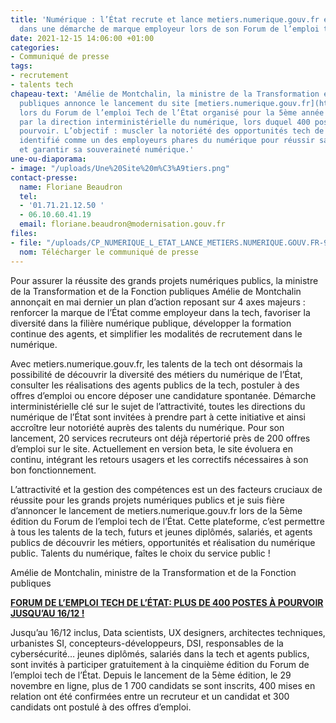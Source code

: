 ```yaml
---
title: 'Numérique : l’État recrute et lance metiers.numerique.gouv.fr et s’engage
  dans une démarche de marque employeur lors de son Forum de l’emploi tech'
date: 2021-12-15 14:06:00 +01:00
categories:
- Communiqué de presse
tags:
- recrutement
- talents tech
chapeau-text: 'Amélie de Montchalin, la ministre de la Transformation et de la Fonction
  publiques annonce le lancement du site [metiers.numerique.gouv.fr](https://metiers.numerique.gouv.fr/)
  lors du Forum de l’emploi Tech de l’État organisé pour la 5ème année consécutive
  par la direction interministérielle du numérique, lors duquel 400 postes sont à
  pourvoir. L’objectif : muscler la notoriété des opportunités tech de l’État et être
  identifié comme un des employeurs phares du numérique pour réussir sa transformation
  et garantir sa souveraineté numérique.'
une-ou-diaporama:
- image: "/uploads/Une%20Site%20m%C3%A9tiers.png"
contact-presse:
  name: Floriane Beaudron
  tel:
  - '01.71.21.12.50 '
  - 06.10.60.41.19
  email: floriane.beaudron@modernisation.gouv.fr
files:
- file: "/uploads/CP_NUMERIQUE_L_ETAT_LANCE_METIERS.NUMERIQUE.GOUV.FR-965f77.PDF"
  nom: Télécharger le communiqué de presse
---
```


Pour assurer la réussite des grands projets numériques publics, la ministre de la Transformation et de la Fonction publiques Amélie de Montchalin annonçait en mai dernier un plan d’action reposant sur 4 axes majeurs : renforcer la marque de l’État comme employeur dans la tech, favoriser la diversité dans la filière numérique publique, développer la formation continue des agents, et simplifier les modalités de recrutement dans le numérique.

Avec metiers.numerique.gouv.fr, les talents de la tech ont désormais la possibilité de découvrir la diversité des métiers du numérique de l’État, consulter les réalisations des agents publics de la tech, postuler à des offres d’emploi ou encore déposer une candidature spontanée. Démarche interministérielle clé sur le sujet de l’attractivité, toutes les directions du numérique de l’État sont invitées à prendre part à cette initiative et ainsi accroître leur notoriété auprès des talents du numérique. Pour son lancement, 20 services recruteurs ont déjà répertorié près de 200 offres d’emploi sur le site. Actuellement en version beta, le site évoluera en continu, intégrant les retours usagers et les correctifs nécessaires à son bon fonctionnement.

<div class="citation"><p>L’attractivité et la gestion des compétences est un des facteurs cruciaux de réussite pour les grands projets numériques publics et je suis fière d’annoncer le lancement de metiers.numerique.gouv.fr lors de la 5ème édition du Forum de l’emploi tech de l’État. Cette plateforme, c’est permettre à tous les talents de la tech, futurs et jeunes diplômés, salariés, et agents publics de découvrir les métiers, opportunités et réalisation du numérique public. Talents du numérique, faîtes le choix du service public !</p></div>

<div class="auteur-citation">Amélie de Montchalin, ministre de la Transformation et de la Fonction publiques</div>

[**FORUM DE L’EMPLOI TECH DE L’ÉTAT: PLUS DE 400 POSTES À POURVOIR JUSQU’AU 16/12 !**](https://www.numerique.gouv.fr/espace-presse/numerique-letat-recrute-300-postes-lors-de-son-forum-de-lemploi-tech/)

Jusqu’au 16/12 inclus, Data scientists, UX designers, architectes techniques, urbanistes SI, concepteurs-développeurs, DSI, responsables de la cybersécurité… jeunes diplômés, salariés dans la tech et agents publics, sont invités à participer gratuitement à la cinquième édition du Forum de l’emploi tech de l’État. Depuis le lancement de la 5ème édition, le 29 novembre en ligne, plus de 1 700 candidats se sont inscrits, 400 mises en relation ont été confirmées entre un recruteur et un candidat et 300 candidats ont postulé à des offres d’emploi. 